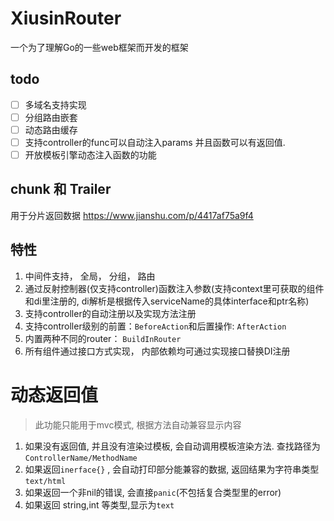 # XiusinRouter #
一个为了理解Go的一些web框架而开发的框架

## todo ##
 - [ ] 多域名支持实现
 - [ ] 分组路由嵌套
 - [ ] 动态路由缓存
 - [ ] 支持controller的func可以自动注入params 并且函数可以有返回值. 
 - [ ] 开放模板引擎动态注入函数的功能

## chunk 和 Trailer ##
用于分片返回数据
https://www.jianshu.com/p/4417af75a9f4
 
## 特性 ##
1. 中间件支持， 全局， 分组， 路由
2. 通过反射控制器(仅支持controller)函数注入参数(支持context里可获取的组件和di里注册的, di解析是根据传入serviceName的具体interface和ptr名称)
3. 支持controller的自动注册以及实现方法注册
4. 支持controller级别的前置：`BeforeAction`和后置操作: `AfterAction`
6. 内置两种不同的router： `BuildInRouter` 
7. 所有组件通过接口方式实现， 内部依赖均可通过实现接口替换DI注册 
 

# 动态返回值 #

> 此功能只能用于mvc模式, 根据方法自动兼容显示内容

1. 如果没有返回值, 并且没有渲染过模板, 会自动调用模板渲染方法. 查找路径为 `ControllerName/MethodName`
2. 如果返回`inerface{}` , 会自动打印部分能兼容的数据, 返回结果为字符串类型 `text/html`
3. 如果返回一个非nil的错误, 会直接`panic`(不包括复合类型里的error)
4. 如果返回 string,int 等类型,显示为`text`


